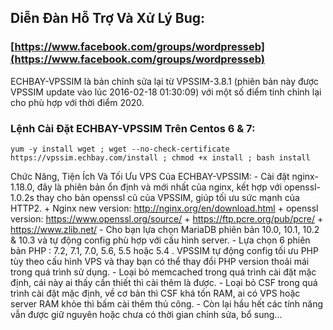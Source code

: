 ## Diễn Đàn Hỗ Trợ Và Xử Lý Bug: 
### [https://www.facebook.com/groups/wordpresseb](https://www.facebook.com/groups/wordpresseb)

ECHBAY-VPSSIM là bản chỉnh sửa lại từ VPSSIM-3.8.1 (phiên bản này được VPSSIM update vào lúc 2016-02-18 01:30:09) với một số điểm tinh chỉnh lại cho phù hợp với thời điểm 2020.

### Lệnh Cài Đặt ECHBAY-VPSSIM Trên Centos 6 & 7:
```
yum -y install wget ; wget --no-check-certificate https://vpssim.echbay.com/install ; chmod +x install ; bash install
```

Chức Năng, Tiện Ích Và Tối Ưu VPS Của ECHBAY-VPSSIM:
	- Cài đặt nginx-1.18.0, đây là phiên bản ổn định và mới nhất của nginx, kết hợp với openssl-1.0.2s thay cho bản openssl cũ của VPSSIM, giúp tối ưu sức mạnh của HTTP2.
		+ Nginx new version: http://nginx.org/en/download.html
		+ openssl version: https://www.openssl.org/source/
		+ https://ftp.pcre.org/pub/pcre/
		+ https://www.zlib.net/
	- Cho bạn lựa chọn MariaDB phiên bản 10.0, 10.1, 10.2 & 10.3 và tự động config phù hợp với cấu hình server.
	- Lựa chọn 6 phiên bản PHP : 7.2, 7.1, 7.0, 5.6, 5.5 hoặc 5.4 . VPSSIM tự động config tối ưu PHP tùy theo cấu hình VPS và thay bạn có thể thay đổi PHP version thoải mái trong quá trình sử dụng.
	- Loại bỏ memcached trong quá trình cài đặt mặc định, cái này ai thấy cần thiết thì cài thêm là được.
	- Loại bỏ CSF trong quá trình cài đặt mặc định, về cơ bản thì CSF khá tốn RAM, ai có VPS hoặc server RAM khỏe thì bấm cài thêm thủ công.
	- Còn lại hầu hết các tính năng vẫn được giữ nguyên hoặc chưa có thời gian chỉnh sửa, bổ sung...
